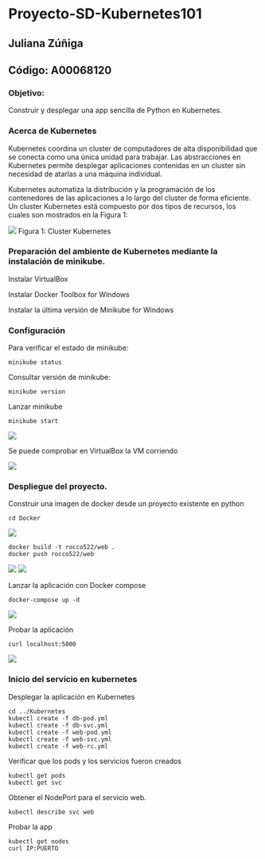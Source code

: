 
# Proyecto-SD-Kubernetes101
## Juliana Zúñiga
## Código: A00068120

### Objetivo:
Construir y desplegar una app sencilla de Python en Kubernetes.

### Acerca de Kubernetes

Kubernetes coordina un cluster de computadores de alta disponibilidad que se conecta como una única unidad para trabajar. Las abstracciones en Kubernetes permite desplegar aplicaciones contenidas en un cluster sin necesidad de atarlas a una máquina individual.

Kubernetes automatiza la distribución y la programación de los contenedores de las aplicaciones a lo largo del cluster de forma eficiente. Un cluster Kubernetes está compuesto por dos tipos de recursos, los cuales son mostrados en la Figura 1:

<img src="https://d33wubrfki0l68.cloudfront.net/99d9808dcbf2880a996ed50d308a186b5900cec9/40b94/docs/tutorials/kubernetes-basics/public/images/module_01_cluster.svg">
Figura 1: Cluster Kubernetes


### Preparación del ambiente de Kubernetes mediante la instalación de minikube.

Instalar VirtualBox

Instalar Docker Toolbox for Windows

Instalar la última versión de Minikube for Windows

### Configuración

Para verificar el estado de minikube:

```
minikube status
```

Consultar versión de minikube:

```
minikube version
```

Lanzar minikube

```
minikube start
```

<img src="http://ricardodelgado.com.co/sd/7.PNG">

Se puede comprobar en VirtualBox la VM corriendo

<img src="http://ricardodelgado.com.co/sd/8.PNG">

### Despliegue del proyecto.

Construir una imagen de docker desde un proyecto existente en python

```
cd Docker
```

<img src="http://ricardodelgado.com.co/sd/1.PNG">

```
docker build -t rocco522/web .
docker push rocco522/web
```

<img src="http://ricardodelgado.com.co/sd/4.PNG">

<img src="http://ricardodelgado.com.co/sd/4.5.PNG">

Lanzar la aplicación con Docker compose
```
docker-compose up -d
```

<img src="http://ricardodelgado.com.co/sd/5.5.PNG">

Probar la aplicación
```
curl localhost:5000
```
<img src="http://ricardodelgado.com.co/sd/6.PNG">

### Inicio del servicio en kubernetes

Desplegar la aplicación en Kubernetes
```
cd ../Kubernetes
kubectl create -f db-pod.yml
kubectl create -f db-svc.yml
kubectl create -f web-pod.yml
kubectl create -f web-svc.yml
kubectl create -f web-rc.yml
```

Verificar que los pods y los servicios fueron creados
```
kubectl get pods
kubectl get svc
```

Obtener el NodePort para el servicio web.
```
kubectl describe svc web
```

Probar la app
```
kubectl get nodes
curl IP:PUERTO
```
